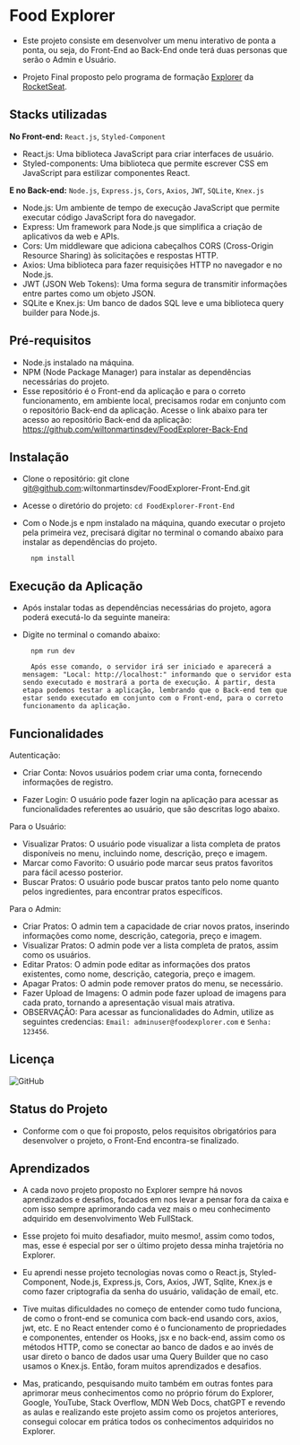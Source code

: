 # Food Explorer

- Este projeto consiste em desenvolver um menu interativo de ponta a ponta, ou seja, do Front-End ao Back-End onde terá duas personas que serão o Admin e Usuário.

- Projeto Final proposto pelo programa de formação [Explorer](https://www.rocketseat.com.br/explorer) da [RocketSeat](https://www.rocketseat.com.br/).


## Stacks utilizadas
  **No Front-end:** `React.js`, `Styled-Component`
  - React.js: Uma biblioteca JavaScript para criar interfaces de usuário.
  - Styled-components: Uma biblioteca que permite escrever CSS em JavaScript para estilizar componentes React.
  
  **E no Back-end:** `Node.js`, `Express.js`, `Cors`, `Axios`, `JWT`, `SQLite`, `Knex.js`
- Node.js: Um ambiente de tempo de execução JavaScript que permite executar código JavaScript fora do navegador.
- Express: Um framework para Node.js que simplifica a criação de aplicativos da web e APIs.
- Cors: Um middleware que adiciona cabeçalhos CORS (Cross-Origin Resource Sharing) às solicitações e respostas HTTP.
- Axios: Uma biblioteca para fazer requisições HTTP no navegador e no Node.js.
- JWT (JSON Web Tokens): Uma forma segura de transmitir informações entre partes como um objeto JSON.
- SQLite e Knex.js: Um banco de dados SQL leve e uma biblioteca query builder para Node.js.


## Pré-requisitos
- Node.js instalado na máquina.
- NPM (Node Package Manager) para instalar as dependências necessárias do projeto.
- Esse repositório é o Front-end da aplicação e para o correto funcionamento, em ambiente local, precisamos rodar em conjunto com o repositório Back-end da aplicação. Acesse o link abaixo para ter acesso ao repositório Back-end da aplicação: https://github.com/wiltonmartinsdev/FoodExplorer-Back-End


## Instalação
- Clone o repositório: git clone git@github.com:wiltonmartinsdev/FoodExplorer-Front-End.git
- Acesse o diretório do projeto: `cd FoodExplorer-Front-End`
- Com o Node.js e npm instalado na máquina, quando executar o projeto pela primeira vez, precisará digitar no terminal o comando abaixo para instalar as dependências do projeto.

        npm install


## Execução da Aplicação
- Após instalar todas as dependências necessárias do projeto, agora poderá executá-lo da seguinte maneira:
- Digite no terminal o comando abaixo:

        npm run dev
        
        Após esse comando, o servidor irá ser iniciado e aparecerá a mensagem: "Local: http://localhost:" informando que o servidor esta sendo executado e mostrará a porta de execução. A partir, desta etapa podemos testar a aplicação, lembrando que o Back-end tem que estar sendo executado em conjunto com o Front-end, para o correto funcionamento da aplicação.


## Funcionalidades

Autenticação:

- Criar Conta: Novos usuários podem criar uma conta, fornecendo informações de registro.

- Fazer Login: O usuário pode fazer login na aplicação para acessar as funcionalidades referentes ao usuário, que são descritas logo abaixo.

Para o Usuário:

- Visualizar Pratos: O usuário pode visualizar a lista completa de pratos disponíveis no menu, incluindo nome, descrição, preço e imagem.
- Marcar como Favorito: O usuário pode marcar seus pratos favoritos para fácil acesso posterior.
- Buscar Pratos: O usuário pode buscar pratos tanto pelo nome quanto pelos ingredientes, para encontrar pratos específicos.

Para o Admin:

- Criar Pratos: O admin tem a capacidade de criar novos pratos, inserindo informações como nome, descrição, categoria, preço e imagem.
- Visualizar Pratos: O admin pode ver a lista completa de pratos, assim como os usuários.
- Editar Pratos: O admin pode editar as informações dos pratos existentes, como nome, descrição, categoria, preço e imagem.
- Apagar Pratos: O admin pode remover pratos do menu, se necessário.
- Fazer Upload de Imagens: O admin pode fazer upload de imagens para cada prato, tornando a apresentação visual mais atrativa.
- OBSERVAÇÃO: Para acessar as funcionalidades do Admin, utilize as seguintes credencias: `Email: adminuser@foodexplorer.com` e `Senha: 123456`.


## Licença
![GitHub](https://img.shields.io/github/license/wiltonmartinsdev/Movie-Notes)


## Status do Projeto
- Conforme com o que foi proposto, pelos requisitos obrigatórios para desenvolver o projeto, o Front-End encontra-se finalizado.


## Aprendizados
- A cada novo projeto proposto no Explorer sempre há novos aprendizados e desafios, focados em nos levar a pensar fora da caixa e com isso sempre aprimorando cada vez mais o meu conhecimento adquirido em desenvolvimento Web FullStack.

- Esse projeto foi muito desafiador, muito mesmo!, assim como todos, mas, esse é especial por ser o último projeto dessa minha trajetória no Explorer.

- Eu aprendi nesse projeto tecnologias novas como o React.js, Styled-Component, Node.js, Express.js, Cors, Axios, JWT, Sqlite, Knex.js e como fazer criptografia da senha do usuário, validação de email, etc.

- Tive muitas dificuldades no começo de entender como tudo funciona, de como o front-end se comunica com back-end usando cors, axios, jwt, etc. E no React entender como é o funcionamento de propriedades e componentes, entender os Hooks, jsx e no back-end, assim como os métodos HTTP, como se conectar ao banco de dados e ao invés de usar direto o banco de dados usar uma Query Builder que no caso usamos o Knex.js. Então, foram muitos aprendizados e desafios.

- Mas, praticando, pesquisando muito também em outras fontes para aprimorar meus conhecimentos como no próprio fórum do Explorer, Google, YouTube, Stack Overflow, MDN Web Docs, chatGPT e revendo as aulas e realizando este projeto assim como os projetos anteriores, consegui colocar em prática todos os conhecimentos adquiridos no Explorer.
